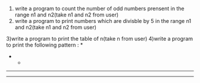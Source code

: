 1) write a program to count the number of odd numbers prensent in the range n1 and n2(take n1 and n2 from user)
2) write a program to print numbers which are divisble by 5 in the range n1 and n2(take n1 and n2 from user)

3)write a program to print the table of n(take n from user)
4)write a program to print the following pattern :
*
* *
* * *
* * * * 

